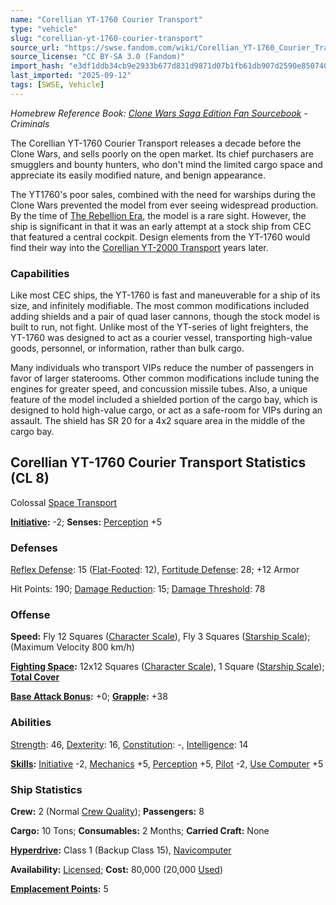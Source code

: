 ```yaml
---
name: "Corellian YT-1760 Courier Transport"
type: "vehicle"
slug: "corellian-yt-1760-courier-transport"
source_url: "https://swse.fandom.com/wiki/Corellian_YT-1760_Courier_Transport"
source_license: "CC BY-SA 3.0 (Fandom)"
import_hash: "e3df1ddb34cb9e2933b677d831d9871d07b1fb61db907d2590e850740fc0596e"
last_imported: "2025-09-12"
tags: [SWSE, Vehicle]
---
```

*Homebrew Reference Book: [Clone Wars Saga Edition Fan Sourcebook](https://swse.fandom.com/wiki/Clone_Wars_Saga_Edition_Fan_Sourcebook) - Criminals*

The Corellian YT-1760 Courier Transport releases a decade before the Clone Wars, and sells poorly on the open market. Its chief purchasers are smugglers and bounty hunters, who don't mind the limited cargo space and appreciate its easily modified nature, and benign appearance.

The YT1760's poor sales, combined with the need for warships during the Clone Wars prevented the model from ever seeing widespread production. By the time of [The Rebellion Era](https://swse.fandom.com/wiki/The_Rebellion_Era), the model is a rare sight. However, the ship is significant in that it was an early attempt at a stock ship from CEC that featured a central cockpit. Design elements from the YT-1760 would find their way into the [Corellian YT-2000 Transport](https://swse.fandom.com/wiki/Corellian_YT-2000_Transport) years later.
### Capabilities
Like most CEC ships, the YT-1760 is fast and maneuverable for a ship of its size, and infinitely modifiable. The most common modifications included adding shields and a pair of quad laser cannons, though the stock model is built to run, not fight. Unlike most of the YT-series of light freighters, the YT-1760 was designed to act as a courier vessel, transporting high-value goods, personnel, or information, rather than bulk cargo.

Many individuals who transport VIPs reduce the number of passengers in favor of larger staterooms. Other common modifications include tuning the engines for greater speed, and concussion missile tubes. Also, a unique feature of the model included a shielded portion of the cargo bay, which is designed to hold high-value cargo, or act as a safe-room for VIPs during an assault. The shield has SR 20 for a 4x2 square area in the middle of the cargo bay.
## Corellian YT-1760 Courier Transport Statistics (CL 8)
Colossal [Space Transport](https://swse.fandom.com/wiki/Space_Transport)

**[Initiative](https://swse.fandom.com/wiki/Initiative):** -2; **Senses:** [Perception](https://swse.fandom.com/wiki/Perception) +5
### Defenses
[Reflex Defense](https://swse.fandom.com/wiki/Reflex_Defense_(Vehicles)): 15 ([Flat-Footed](https://swse.fandom.com/wiki/Flat-Footed): 12), [Fortitude Defense](https://swse.fandom.com/wiki/Fortitude_Defense_(Vehicles)): 28; +12 Armor

Hit Points: 190; [Damage Reduction](https://swse.fandom.com/wiki/Damage_Reduction): 15; [Damage Threshold](https://swse.fandom.com/wiki/Damage_Threshold_(Vehicles)): 78
### Offense
**Speed:** Fly 12 Squares ([Character Scale](https://swse.fandom.com/wiki/Character_Scale)), Fly 3 Squares ([Starship Scale](https://swse.fandom.com/wiki/Starship_Scale)); (Maximum Velocity 800 km/h)

**[Fighting Space](https://swse.fandom.com/wiki/Fighting_Space):** 12x12 Squares ([Character Scale](https://swse.fandom.com/wiki/Character_Scale)), 1 Square ([Starship Scale](https://swse.fandom.com/wiki/Starship_Scale)); **[Total Cover](https://swse.fandom.com/wiki/Total_Cover)**

**[Base Attack Bonus](https://swse.fandom.com/wiki/Base_Attack_Bonus):** +0; **[Grapple](https://swse.fandom.com/wiki/Grapple):** +38
### Abilities
[Strength](https://swse.fandom.com/wiki/Strength): 46, [Dexterity](https://swse.fandom.com/wiki/Dexterity): 16, [Constitution](https://swse.fandom.com/wiki/Constitution): -, [Intelligence](https://swse.fandom.com/wiki/Intelligence): 14

**[Skills](https://swse.fandom.com/wiki/Skills):** [Initiative](https://swse.fandom.com/wiki/Initiative) -2, [Mechanics](https://swse.fandom.com/wiki/Mechanics) +5, [Perception](https://swse.fandom.com/wiki/Perception) +5, [Pilot](https://swse.fandom.com/wiki/Pilot) -2, [Use Computer](https://swse.fandom.com/wiki/Use_Computer) +5
### Ship Statistics
**Crew:** 2 (Normal [Crew Quality](https://swse.fandom.com/wiki/Crew_Quality)); **Passengers:** 8

**Cargo:** 10 Tons; **Consumables:** 2 Months; **Carried Craft:** None

**[Hyperdrive](https://swse.fandom.com/wiki/Hyperdrive):** Class 1 (Backup Class 15), [Navicomputer](https://swse.fandom.com/wiki/Navicomputer)

**Availability:** [Licensed](https://swse.fandom.com/wiki/Licensed); **Cost:** 80,000 (20,000 [Used](https://swse.fandom.com/wiki/Used))

**[Emplacement Points](https://swse.fandom.com/wiki/Emplacement_Points):** 5